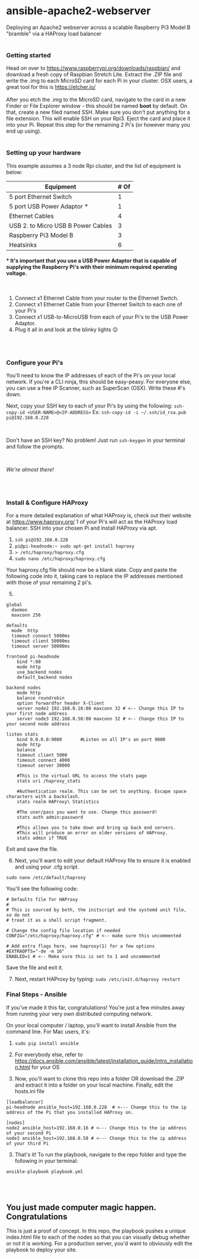# ansible-apache2-webserver
Deploying an Apache2 webserver across a scalable Raspberry Pi3 Model B "bramble" via a HAProxy load balancer
<br><br>
### Getting started
Head on over to https://www.raspberrypi.org/downloads/raspbian/ and download a fresh copy of Raspbian Stretch Lite. Extract the .ZIP file and write the .img to each MicroSD card for each Pi in your cluster. OSX users, a great tool for this is https://etcher.io/
<br><br>
After you etch the .img to the MicroSD card, navigate to the card in a new Finder or File Explorer window - this should be named **boot** by default. On that, create a new filed named SSH. Make sure you don't put anything for a file extension. This will enable SSH on your Rpi3. Eject the card and place it into your Pi. Repeat this step for the remaining 2 Pi's (or however many you end up using).
<br><br>
### Setting up your hardware
This example assumes a 3 node Rpi cluster, and the list of equipment is below:
<br>

Equipment | # Of
----------|-----
5 port Ethernet Switch | 1 
5 port USB Power Adaptor * | 1 
Ethernet Cables | 4 
USB 2. to Micro USB B Power Cables | 3 
Raspberry Pi3 Model B | 3 
Heatsinks | 6 

#### * It's important that you use a USB Power Adaptor that is capable of supplying the Raspberry Pi's with their minimum required operating voltage. 

<br>

1. Connect x1 Ethernet Cable from your router to the Ethernet Switch.
2. Connect x1 Ethernet Cable from your Ethernet Switch to each one of your Pi's
3. Connect x1 USB-to-MicroUSB from each of your Pi's to the USB Power Adaptor.
4. Plug it all in and look at the blinky lights :wink:

<br><br>

### Configure your Pi's
You'll need to know the IP addresses of each of the Pi's on your local network. If you're a CLI ninja, this should be easy-peasy. For everyone else, you can use a free IP Scanner, such as SuperScan (OSX). Write these #'s down.

Next, copy your SSH key to each of your Pi's by using the following:
`ssh-copy-id <USER-NAME>@<IP-ADDRESS>`
Ex: `ssh-copy-id -i ~/.ssh/id_rsa.pub pi@192.168.0.228` 

<br>

Don't have an SSH key? No problem! Just run `ssh-keygen` in your terminal and follow the prompts.

<br>

_We're almost there!_

<br><br>

### Install & Configure HAProxy
For a more detailed explanation of what HAProxy is, check out their website at https://www.haproxy.org/
1 of your Pi's will act as the HAProxy load balancer. SSH into your chosen Pi and install HAProxy via apt.

1. `ssh pi@192.168.0.228`
2. `pi@pi-headnode:~ sudo apt-get install haproxy`
3. `> /etc/haproxy/haproxy.cfg`
4. `sudo nano /etc/haproxy/haproxy.cfg`

Your haproxy.cfg file should now be a blank slate. Copy and paste the following code into it, taking care to replace the IP addresses mentioned with those of your remaining 2 pi's.

5. 
```
global
  daemon
  maxconn 256

defaults
  mode  http
  timeout connect 5000ms
  timeout client 50000ms
  timeout server 50000ms

frontend pi-headnode
    bind *:80
    mode http
    use_backend nodes
    default_backend nodes

backend nodes
    mode http
    balance roundrobin
    option forwardfor header X-Client
    server node2 192.168.0.16:80 maxconn 32 # <-- Change this IP to your first node address
    server node3 192.168.0.58:80 maxconn 32 # <-- Change this IP to your second node address

listen stats
    bind 0.0.0.0:9000       #Listen on all IP's on port 9000
    mode http
    balance
    timeout client 5000
    timeout connect 4000
    timeout server 30000

    #This is the virtual URL to access the stats page
    stats uri /haproxy_stats

    #Authentication realm. This can be set to anything. Escape space characters with a backslash.
    stats realm HAProxy\ Statistics

    #The user/pass you want to use. Change this password!
    stats auth admin:password

    #This allows you to take down and bring up back end servers.
    #This will produce an error on older versions of HAProxy.
    stats admin if TRUE
```

Exit and save the file.

6. Next, you'll want to edit your default HAProxy file to ensure it is enabled and using your .cfg script. 

`sudo nano /etc/default/haproxy`

You'll see the following code:

```
# Defaults file for HAProxy
#
# This is sourced by both, the initscript and the systemd unit file, so do not
# treat it as a shell script fragment.

# Change the config file location if needed
CONFIG="/etc/haproxy/haproxy.cfg" # <-- make sure this uncommented

# Add extra flags here, see haproxy(1) for a few options
#EXTRAOPTS="-de -m 16"
ENABLED=1 # <-- Make sure this is set to 1 and uncommented
```    

Save the file and exit it.

7. Next, restart HAProxy by typing:
`sudo /etc/init.d/haproxy restart`

### Final Steps - Ansible
If you've made it this far, congratulations! You're just a few minutes away from running your very own distributed computing network.

On your local computer / laptop, you'll want to install Ansible from the command line. For Mac users, it's: 
1. `sudo pip install ansible`
  1. For everybody else, refer to https://docs.ansible.com/ansible/latest/installation_guide/intro_installation.html for your OS
  
2. Now, you'll want to clone this repo into a folder OR download the .ZIP and extract it into a folder on your local machine. Finally, edit the hosts.ini file
```
[loadbalancer]
pi-headnode ansible_host=192.168.0.228  # <--- Change this to the ip address of the Pi that you installed HAProxy on.

[nodes]
node2 ansible_host=192.168.0.16 # <--- Change this to the ip address of your second Pi
node3 ansible_host=192.168.0.58 # <--- Change this to the ip address of your third Pi 
```

3. That's it! To run the playbook, navigate to the repo folder and type the following in your terminal:

`ansible-playbook playbook.yml` 

<br><br>

## You just made computer magic happen. Congratulations
This is just a proof of concept. In this repo, the playbook pushes a unique index.html file to each of the nodes so that you can visually debug whether or not it is working. For a production server, you'd want to obviously edit the playbook to deploy your site. 
